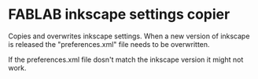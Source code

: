 # FABLAB inkscape settings copier
Copies and overwrites inkscape settings.
When a new version of inkscape is released the "preferences.xml" file needs to be overwritten.

<p>
If the preferences.xml file dosn't match the inkscape version it might not work.
</p>
